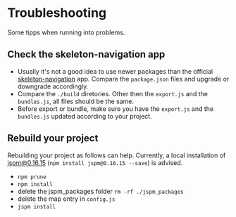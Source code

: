 # Troubleshooting
Some tipps when running into problems.

## Check the skeleton-navigation app
* Usually it's not a good idea to use newer packages than the official [skeleton-navigation](https://github.com/aurelia/skeleton-navigation) app. Compare the `package.json` files and upgrade or downgrade accordingly.
* Compare the `./build` diretories. Other then the `export.js` and the `bundles.js`, all files should be the same. 
* Before export or bundle, make sure you have the `export.js` and the `bundles.js` updated according to your project.

## Rebuild your project
Rebuilding your project as follows can help. Currently, a local installation of jspm@0.16.15 (`npm install jspm@0.16.15 --save`) is advised.
* `npm prune`
* `npm install`
* delete the jspm_packages folder `rm -rf ./jspm_packages`
* delete the map entry in `config.js`
* `jspm install`
